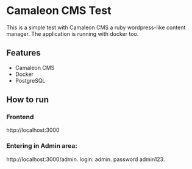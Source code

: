 # Camaleon CMS Test

This is a simple test with Camaleon CMS a ruby wordpress-like content manager. The application is running with docker too.

## Features

- Camaleon CMS
- Docker
- PostgreSQL

## How to run

### Frontend

http://localhost:3000

### Entering in Admin area:

http://localhost:3000/admin.
login: admin.
password admin123.